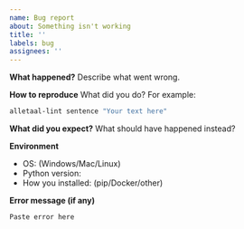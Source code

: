 ```yaml
---
name: Bug report
about: Something isn't working
title: ''
labels: bug
assignees: ''
---
```


**What happened?**
Describe what went wrong.

**How to reproduce**
What did you do? For example:
```bash
alletaal-lint sentence "Your text here"
```

**What did you expect?**
What should have happened instead?

**Environment**
- OS: (Windows/Mac/Linux)
- Python version: 
- How you installed: (pip/Docker/other)

**Error message (if any)**
```
Paste error here
```
